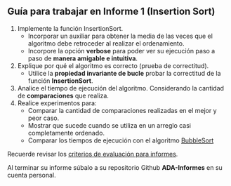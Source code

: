 ## Guía para trabajar en Informe 1 (Insertion Sort)

1. Implemente la función InsertionSort.
    * Incorporar un auxiliar para obtener la media de las veces que el algoritmo debe retroceder al realizar el ordenamiento.  
    * Incorpore la opción **verbose** para poder ver su ejecución paso a paso de **manera amigable e intuitiva**.
2. Explique por qué el algoritmo es correcto (prueba de correctitud).  
    * Utilice la **propiedad invariante de bucle** probar la correctitud de la función **InsertionSort**.
3. Analice el tiempo de ejecución del algoritmo. Considerando la cantidad de **comparaciones** que realiza.
4. Realice experimentos para:  
    * Comparar la cantidad de comparaciones realizadas en el mejor y peor caso.
    * Mostrar que sucede cuando se utiliza en un arreglo casi completamente ordenado.
    * Comparar los tiempos de ejecución con el algoritmo [BubbleSort](https://github.com/rilianx/ADA/blob/main/Gu%C3%ADas%20para%20Informes/Ejemplo-Informe-BubbleSort.ipynb)

Recuerde revisar los [criterios de evaluación para informes](https://github.com/rilianx/ADA/blob/main/Gu%C3%ADas%20para%20Informes/CriteriosEvaluacion.md).

Al terminar su informe súbalo a su repositorio Github **ADA-Informes** en su cuenta personal.
